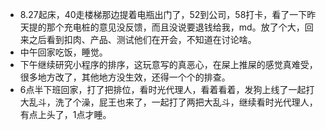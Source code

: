 + 8.27起床，40走楼梯那边提着电瓶出门了，52到公司，58打卡，看了一下昨天提的那个充电桩的意见没反馈，而且没说要退钱给我，md。放了个大，回来之后看到扣肉、产品、测试他们在开会，不知道在讨论啥。
+ 中午回家吃饭，睡觉。
+ 下午继续研究小程序的排序，这玩意写的真恶心，在屎上推屎的感觉真难受，很多地方改了，其他地方没生效，还得一个个的排查。
+ 6点半下班回家，打了把排位，看时光代理人，看着看着，发狗上线了一起打大乱斗，洗了个澡，屁王也来了，一起打了两把大乱斗，继续看时光代理人，有点上头了，1点才睡。